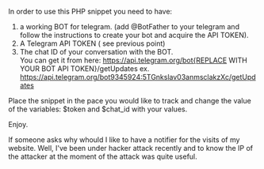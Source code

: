 In order to use this PHP snippet you need to have:
1) a working BOT for telegram. 
(add @BotFather to your telegram and follow the instructions to create your bot and acquire the API TOKEN). 
2) A Telegram API TOKEN ( see previous point)
3) The chat ID of your conversation with the BOT.  
You can get it from here: https://api.telegram.org/bot{REPLACE WITH YOUR BOT API TOKEN}/getUpdates
ex. https://api.telegram.org/bot9345924:5TGnkslav03anmsclakzXc/getUpdates  


Place the snippet in the pace you would like to track and change the value of the variables:
$token and $chat_id with your values. 

Enjoy. 

If someone asks why whould I like to have a notifier for the visits of my website.
Well, I've been under hacker attack recently and to know the IP of the attacker at the moment of the attack was quite useful. 

